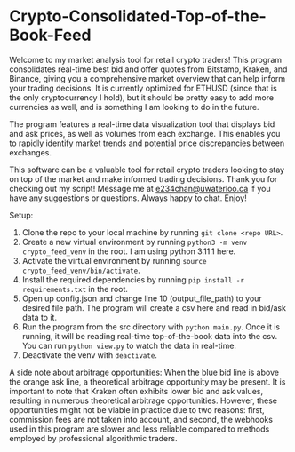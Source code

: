 # Crypto-Consolidated-Top-of-the-Book-Feed

Welcome to my market analysis tool for retail crypto traders! This program consolidates real-time best bid and offer quotes from Bitstamp, Kraken, and Binance, giving you a comprehensive market overview that can help inform your trading decisions. It is currently optimized for ETHUSD (since that is the only cryptocurrency I hold), but it should be pretty easy to add more currencies as well, and is something I am looking to do in the future.

The program features a real-time data visualization tool that displays bid and ask prices, as well as volumes from each exchange. This enables you to rapidly identify market trends and potential price discrepancies between exchanges. 

This software can be a valuable tool for retail crypto traders looking to stay on top of the market and make informed trading decisions. Thank you for checking out my script! Message me at e234chan@uwaterloo.ca if you have any suggestions or questions. Always happy to chat. Enjoy!

Setup:
1. Clone the repo to your local machine by running `git clone <repo URL>`.
2. Create a new virtual environment by running `python3 -m venv crypto_feed_venv` in the root. I am using python 3.11.1 here.
3. Activate the virtual environment by running `source crypto_feed_venv/bin/activate`. 
4. Install the required dependencies by running `pip install -r requirements.txt` in the root.
5. Open up config.json and change line 10 (output_file_path) to your desired file path. The program will create a csv here and read in bid/ask data to it.
6. Run the program from the src directory with `python main.py`. Once it is running, it will be reading real-time top-of-the-book data into the csv. You can run `python view.py` to watch the data in real-time.
7. Deactivate the venv with `deactivate`.

A side note about arbitrage opportunities:
When the blue bid line is above the orange ask line, a theoretical arbitrage opportunity may be present. It is important to note that Kraken often exhibits lower bid and ask values, resulting in numerous theoretical arbitrage opportunities. However, these opportunities might not be viable in practice due to two reasons: first, commission fees are not taken into account, and second, the webhooks used in this program are slower and less reliable compared to methods employed by professional algorithmic traders.
